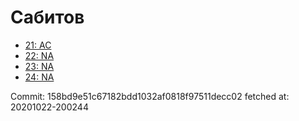 # Сабитов
- [21: AC](21.md)
- [22: NA](22.md)
- [23: NA](23.md)
- [24: NA](24.md)

Commit: 158bd9e51c67182bdd1032af0818f97511decc02
 fetched at: 20201022-200244
